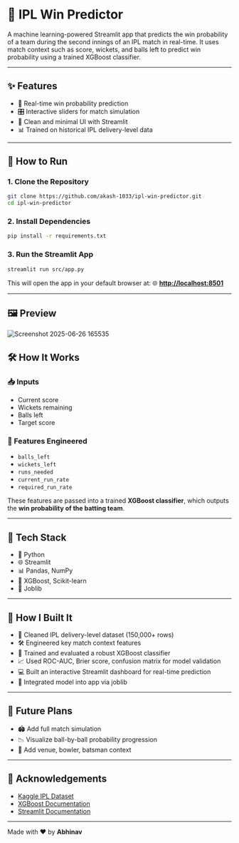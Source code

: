 # 🏏 IPL Win Predictor

A machine learning-powered Streamlit app that predicts the win probability of a team during the second innings of an IPL match in real-time. It uses match context such as score, wickets, and balls left to predict win probability using a trained XGBoost classifier.

---

## ✨ Features

* 🔮 Real-time win probability prediction
* 🎛️ Interactive sliders for match simulation
* 🧼 Clean and minimal UI with Streamlit
* 📊 Trained on historical IPL delivery-level data

---

## 🚀 How to Run

### 1. Clone the Repository

```bash
git clone https://github.com/akash-1033/ipl-win-predictor.git
cd ipl-win-predictor
```

### 2. Install Dependencies

```bash
pip install -r requirements.txt
```

### 3. Run the Streamlit App

```bash
streamlit run src/app.py
```

This will open the app in your default browser at:
🌐 **[http://localhost:8501](http://localhost:8501)**

---

## 🖼️ Preview

![Screenshot 2025-06-26 165535](https://github.com/user-attachments/assets/23c18e4e-89b4-41b0-9032-842076de2cba)


## 🛠️ How It Works

### 📥 Inputs

* Current score
* Wickets remaining
* Balls left
* Target score

### 🧮 Features Engineered

* `balls_left`
* `wickets_left`
* `runs_needed`
* `current_run_rate`
* `required_run_rate`

These features are passed into a trained **XGBoost classifier**, which outputs the **win probability of the batting team**.

---

## 🧱 Tech Stack

* 🐍 Python
* 🌐 Streamlit
* 📊 Pandas, NumPy
* 🚀 XGBoost, Scikit-learn
* 🧰 Joblib

---

## 🧪 How I Built It

* 🧹 Cleaned IPL delivery-level dataset (150,000+ rows)
* 🛠️ Engineered key match context features
* 🧠 Trained and evaluated a robust XGBoost classifier
* 📈 Used ROC-AUC, Brier score, confusion matrix for model validation
* 💻 Built an interactive Streamlit dashboard for real-time prediction
* 💾 Integrated model into app via joblib

---

## 🔮 Future Plans

* 🏟️ Add full match simulation
* 📉 Visualize ball-by-ball probability progression
* 🧬 Add venue, bowler, batsman context

---

## 🙌 Acknowledgements

* [Kaggle IPL Dataset](https://www.kaggle.com/datasets)
* [XGBoost Documentation](https://xgboost.readthedocs.io/)
* [Streamlit Documentation](https://docs.streamlit.io/)

---

Made with ❤️ by **Abhinav**
